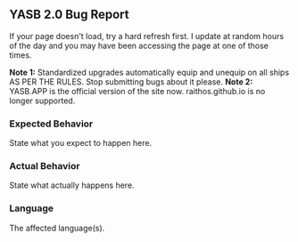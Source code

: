 ## YASB 2.0 Bug Report
If your page doesn't load, try a hard refresh first. I update at random hours of the day and you may have been accessing the page at one of those times. 

**Note 1:** Standardized upgrades automatically equip and unequip on all ships AS PER THE RULES. Stop submitting bugs about it please.
**Note 2:** YASB.APP is the official version of the site now. raithos.github.io is no longer supported.

### Expected Behavior

State what you expect to happen here.

### Actual Behavior

State what actually happens here.

### Language

The affected language(s). 

